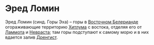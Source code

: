 # Эред Ломин

Эред Ломин (синд. Горы Эха) – горы в
[Восточном Белерианде](Восточный%20Белерианд.md) огораживающие территорию
[Хитлума](Хитлум.md) с востока, отделяя его от [Ламмота](Ламмот.md) и
[Невраста](Невраст.md); там горы подступают к самому морю и в них вдается залив
[Дренгист](Дренгист.md).
